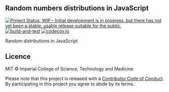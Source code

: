 ## Random numbers distributions in JavaScript

[![Project Status: WIP – Initial development is in progress, but there has not yet been a stable, usable release suitable for the public.](https://www.repostatus.org/badges/latest/wip.svg)](https://www.repostatus.org/#wip)
[![build-and-test](https://github.com/reside-ic/random-dist/actions/workflows/ci.yml/badge.svg)](https://github.com/reside-ic/random-dist/actions/workflows/ci.yml)
[![codecov.io](https://codecov.io/github/reside-ic/random-dist/coverage.svg?branch=main)](https://codecov.io/github/reside-ic/random-dist?branch=main)

Random distributions in JavaScript

## Licence

MIT © Imperial College of Science, Technology and Medicine

Please note that this project is released with a [Contributor Code of Conduct](CONDUCT.md). By participating in this project you agree to abide by its terms.
